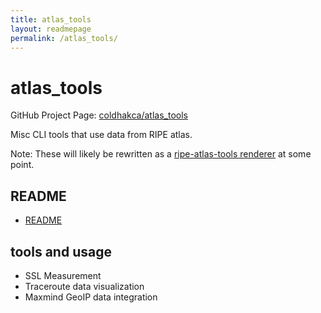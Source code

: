 ```yaml
---
title: atlas_tools
layout: readmepage
permalink: /atlas_tools/
---
```

# atlas_tools

GitHub Project Page: [coldhakca/atlas_tools](https://github.com/coldhakca/atlas_tools)

Misc CLI tools that use data from RIPE atlas. 

Note: These will likely be rewritten as a [ripe-atlas-tools renderer](http://ripe-atlas-tools.readthedocs.org/en/master/plugins.html) at some point.

## README

* [README](https://github.com/coldhakca/atlas_tools/blob/master/README.md)

## tools and usage

* SSL Measurement
* Traceroute data visualization
* Maxmind GeoIP data integration
